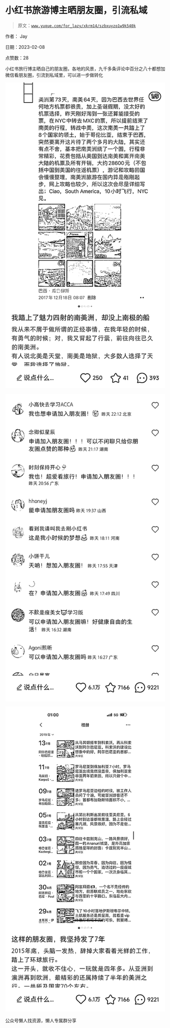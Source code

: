 # 小红书旅游博主晒朋友圈，引流私域

> 原文：[`www.yuque.com/for_lazy/xkrm14/szbxuyzo1w9k540k`](https://www.yuque.com/for_lazy/xkrm14/szbxuyzo1w9k540k)



作者： Jay



日期：2023-02-08



点赞数：28



小红书旅行博主晒自己的朋友圈，各地的风景，九千多条评论中百分之八十都想加微信看朋友圈，引流到私域里，可以进一步做转化



![](img/711b87f6ad2e2ea8fac418ce30579235.png)  

![](img/691f10c44d63a3635a7629ec464e353e.png)



![](img/4d83c2544b6feb4ed3c5f814f5122adc.png)



公众号懒人找资源，懒人专属群分享

